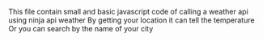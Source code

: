 This file contain small and basic javascript code of calling a weather api using ninja api weather 
By getting your location it can tell the temperature
Or you can search by the name of your city
